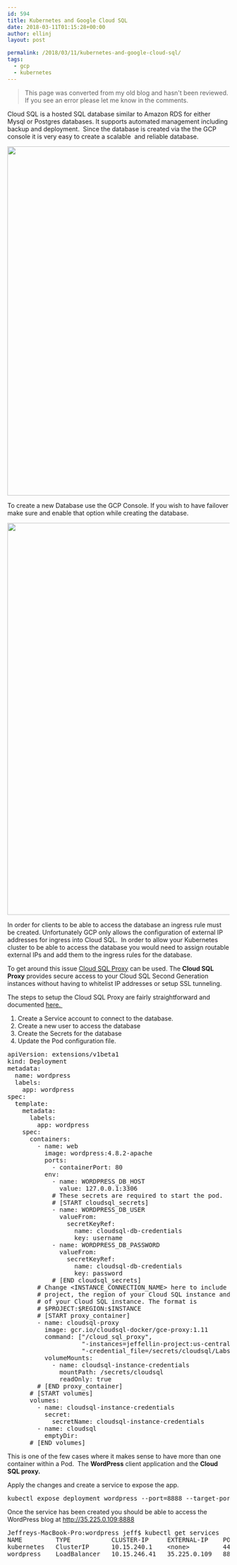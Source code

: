 ```yaml
---
id: 594
title: Kubernetes and Google Cloud SQL
date: 2018-03-11T01:15:28+00:00
author: ellinj
layout: post

permalink: /2018/03/11/kubernetes-and-google-cloud-sql/
tags:
  - gcp
  - kubernetes
---
```


>This page was converted from my old blog and hasn't been reviewed. If you see an error please let me know in the comments.

Cloud SQL is a hosted SQL database similar to Amazon RDS for either Mysql or Postgres databases. It supports automated management including backup and deployment.  Since the database is created via the the GCP console it is very easy to create a scalable  and reliable database.

<img class="aligncenter size-large wp-image-606" src="/wp-content/uploads/2018/03/Screenshot-2018-03-10-at-08.10.57-PM-1024x791.png" alt="" width="1024" height="791" srcset="/wp-content/uploads/2018/03/Screenshot-2018-03-10-at-08.10.57-PM-1024x791.png 1024w, /wp-content/uploads/2018/03/Screenshot-2018-03-10-at-08.10.57-PM-300x232.png 300w, /wp-content/uploads/2018/03/Screenshot-2018-03-10-at-08.10.57-PM-768x593.png 768w, /wp-content/uploads/2018/03/Screenshot-2018-03-10-at-08.10.57-PM.png 1554w" sizes="(max-width: 1024px) 100vw, 1024px" /> 

To create a new Database use the GCP Console. If you wish to have failover make sure and enable that option while creating the database.

<img class="aligncenter size-full wp-image-595" src="/wp-content/uploads/2018/03/Screenshot-2018-03-08-at-08.37.38-PM.png" alt="" width="930" height="888" srcset="/wp-content/uploads/2018/03/Screenshot-2018-03-08-at-08.37.38-PM.png 930w, /wp-content/uploads/2018/03/Screenshot-2018-03-08-at-08.37.38-PM-300x286.png 300w, /wp-content/uploads/2018/03/Screenshot-2018-03-08-at-08.37.38-PM-768x733.png 768w" sizes="(max-width: 930px) 100vw, 930px" /> 

In order for clients to be able to access the database an ingress rule must be created. Unfortunately GCP only allows the configuration of external IP addresses for ingress into Cloud SQL.  In order to allow your Kubernetes cluster to be able to access the database you would need to assign routable external IPs and add them to the ingress rules for the database.

To get around this issue [Cloud SQL Proxy](https://cloud.google.com/sql/docs/mysql/sql-proxy) can be used. The **Cloud SQL Proxy** provides secure access to your Cloud SQL Second Generation instances without having to whitelist IP addresses or setup SSL tunneling.

The steps to setup the Cloud SQL Proxy are fairly straightforward and documented [here. ](https://cloud.google.com/sql/docs/mysql/connect-kubernetes-engine)

  1. Create a Service account to connect to the database.
  2. Create a new user to access the database
  3. Create the Secrets for the database
  4. Update the Pod configuration file.

<pre class="lang:yaml mark:42 decode:true " title="wordpress.yaml">apiVersion: extensions/v1beta1
kind: Deployment
metadata:
  name: wordpress
  labels:
    app: wordpress
spec:
  template:
    metadata:
      labels:
        app: wordpress
    spec:
      containers:
        - name: web
          image: wordpress:4.8.2-apache
          ports:
            - containerPort: 80
          env:
            - name: WORDPRESS_DB_HOST
              value: 127.0.0.1:3306
            # These secrets are required to start the pod.
            # [START cloudsql_secrets]
            - name: WORDPRESS_DB_USER
              valueFrom:
                secretKeyRef:
                  name: cloudsql-db-credentials
                  key: username
            - name: WORDPRESS_DB_PASSWORD
              valueFrom:
                secretKeyRef:
                  name: cloudsql-db-credentials
                  key: password
            # [END cloudsql_secrets]
        # Change &lt;INSTANCE_CONNECTION_NAME&gt; here to include your GCP
        # project, the region of your Cloud SQL instance and the name
        # of your Cloud SQL instance. The format is
        # $PROJECT:$REGION:$INSTANCE
        # [START proxy_container]
        - name: cloudsql-proxy
          image: gcr.io/cloudsql-docker/gce-proxy:1.11
          command: ["/cloud_sql_proxy",
                    "-instances=jeffellin-project:us-central1:wordpress=tcp:3306",
                    "-credential_file=/secrets/cloudsql/Labs-jellin-e4ccff43f21b.json"]
          volumeMounts:
            - name: cloudsql-instance-credentials
              mountPath: /secrets/cloudsql
              readOnly: true
        # [END proxy_container]
      # [START volumes]
      volumes:
        - name: cloudsql-instance-credentials
          secret:
            secretName: cloudsql-instance-credentials
        - name: cloudsql
          emptyDir:
      # [END volumes]
</pre>

This is one of the few cases where it makes sense to have more than one container within a Pod.  The **WordPress** client application and the **Cloud SQL proxy.**

Apply the changes and create a service to expose the app.

<pre class="lang:default decode:true ">kubectl expose deployment wordpress --port=8888 --target-port=80 --name=wordpress --type=LoadBalancer</pre>

Once the service has been created you should be able to access the WordPress blog at http://35.225.0.109:8888

<pre class="lang:default decode:true">Jeffreys-MacBook-Pro:wordpress jeff$ kubectl get services
NAME         TYPE           CLUSTER-IP     EXTERNAL-IP    PORT(S)          AGE
kubernetes   ClusterIP      10.15.240.1    &lt;none&gt;         443/TCP          2h
wordpress    LoadBalancer   10.15.246.41   35.225.0.109   8888:31265/TCP   1m
</pre>

&nbsp;